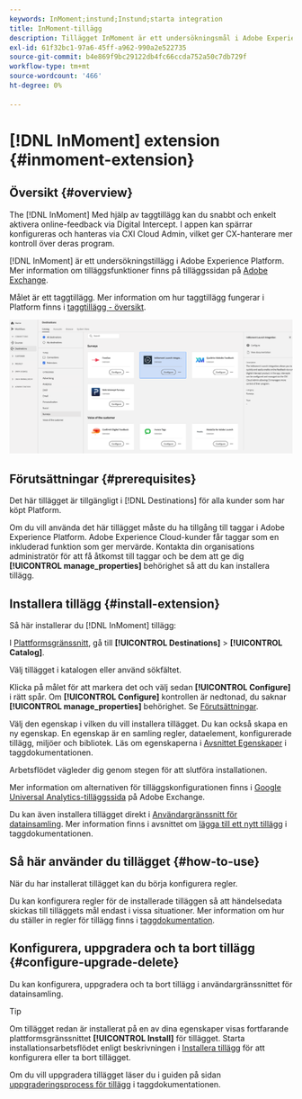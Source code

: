 ```yaml
---
keywords: InMoment;instund;Instund;starta integration
title: InMoment-tillägg
description: Tillägget InMoment är ett undersökningsmål i Adobe Experience Platform. Mer information om tilläggsfunktionerna finns på tilläggssidan på Adobe Exchange.
exl-id: 61f32bc1-97a6-45ff-a962-990a2e522735
source-git-commit: b4e869f9bc29122db4fc66ccda752a50c7db729f
workflow-type: tm+mt
source-wordcount: '466'
ht-degree: 0%

---
```


# [!DNL InMoment] extension {#inmoment-extension}

## Översikt {#overview}

The [!DNL InMoment] Med hjälp av taggtillägg kan du snabbt och enkelt aktivera online-feedback via Digital Intercept. I appen kan spärrar konfigureras och hanteras via CXI Cloud Admin, vilket ger CX-hanterare mer kontroll över deras program.

[!DNL InMoment] är ett undersökningstillägg i Adobe Experience Platform. Mer information om tilläggsfunktioner finns på tilläggssidan på [Adobe Exchange](https://exchange.adobe.com/experiencecloud.details.100847.html).

Målet är ett taggtillägg. Mer information om hur taggtillägg fungerar i Platform finns i [taggtillägg - översikt](../launch-extensions/overview.md).

![Inkommande tillägg](../../assets/catalog/survey/inmoment/catalog.png)

## Förutsättningar {#prerequisites}

Det här tillägget är tillgängligt i [!DNL Destinations] för alla kunder som har köpt Platform.

Om du vill använda det här tillägget måste du ha tillgång till taggar i Adobe Experience Platform. Adobe Experience Cloud-kunder får taggar som en inkluderad funktion som ger mervärde. Kontakta din organisations administratör för att få åtkomst till taggar och be dem att ge dig **[!UICONTROL manage_properties]** behörighet så att du kan installera tillägg.

## Installera tillägg {#install-extension}

Så här installerar du [!DNL InMoment] tillägg:

I [Plattformsgränssnitt](https://platform.adobe.com/), gå till **[!UICONTROL Destinations]** > **[!UICONTROL Catalog]**.

Välj tillägget i katalogen eller använd sökfältet.

Klicka på målet för att markera det och välj sedan **[!UICONTROL Configure]** i rätt spår. Om **[!UICONTROL Configure]** kontrollen är nedtonad, du saknar **[!UICONTROL manage_properties]** behörighet. Se [Förutsättningar](#prerequisites).

Välj den egenskap i vilken du vill installera tillägget. Du kan också skapa en ny egenskap. En egenskap är en samling regler, dataelement, konfigurerade tillägg, miljöer och bibliotek. Läs om egenskaperna i [Avsnittet Egenskaper](../../../tags/ui/administration/companies-and-properties.md#properties-page) i taggdokumentationen.

Arbetsflödet vägleder dig genom stegen för att slutföra installationen.

Mer information om alternativen för tilläggskonfigurationen finns i [Google Universal Analytics-tilläggssida](https://exchange.adobe.com/experiencecloud.details.100847.html) på Adobe Exchange.

Du kan även installera tillägget direkt i [Användargränssnitt för datainsamling](https://experience.adobe.com/#/data-collection/). Mer information finns i avsnittet om [lägga till ett nytt tillägg](../../../tags/ui/managing-resources/extensions/overview.md#add-a-new-extension) i taggdokumentationen.


## Så här använder du tillägget {#how-to-use}

När du har installerat tillägget kan du börja konfigurera regler.

Du kan konfigurera regler för de installerade tilläggen så att händelsedata skickas till tilläggets mål endast i vissa situationer. Mer information om hur du ställer in regler för tillägg finns i [taggdokumentation](../../../tags/ui/managing-resources/rules.md).

## Konfigurera, uppgradera och ta bort tillägg {#configure-upgrade-delete}

Du kan konfigurera, uppgradera och ta bort tillägg i användargränssnittet för datainsamling.

>[!TIP]
>
>Om tillägget redan är installerat på en av dina egenskaper visas fortfarande plattformsgränssnittet **[!UICONTROL Install]** för tillägget. Starta installationsarbetsflödet enligt beskrivningen i [Installera tillägg](#install-extension) för att konfigurera eller ta bort tillägget.

Om du vill uppgradera tillägget läser du i guiden på sidan [uppgraderingsprocess för tillägg](../../../tags/ui/managing-resources/extensions/extension-upgrade.md) i taggdokumentationen.

